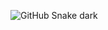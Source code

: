 <!---
MariiMariis/MariiMariis is a ✨ special ✨ repository because its `README.md` (this file) appears on your GitHub profile.
You can click the Preview link to take a look at your changes.
--->
![GitHub Snake dark](https://github.com/MariiMariis/MariiMariis/blob/output/github-contribution-grid-snake.svg)


